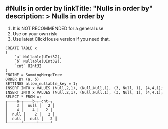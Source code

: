 #Nulls in order by
linkTitle: "Nulls in order by"
description: >
    Nulls in order by
---

1) It is NOT RECOMMENDED for a general use
2) Use on your own risk
3) Use latest ClickHouse version if you need that.

```
CREATE TABLE x
(
    `a` Nullable(UInt32),
    `b` Nullable(UInt32),
    `cnt` UInt32
)
ENGINE = SummingMergeTree
ORDER BY (a, b)
SETTINGS allow_nullable_key = 1;
INSERT INTO x VALUES (Null,2,1), (Null,Null,1), (3, Null, 1), (4,4,1);
INSERT INTO x VALUES (Null,2,1), (Null,Null,1), (3, Null, 1), (4,4,1);
SELECT * FROM x;
┌────a─┬────b─┬─cnt─┐
│    3 │  null │   2 │
│    4 │    4 │   2 │
│  null │    2 │   2 │
│  null │  null │   2 │
└──────┴──────┴─────┘
```
